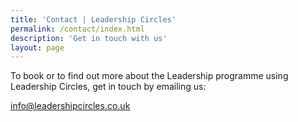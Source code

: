 ```yaml
---
title: 'Contact | Leadership Circles'
permalink: /contact/index.html
description: 'Get in touch with us'
layout: page
---
```


To book or to find out more about the Leadership programme using Leadership Circles, get in touch by emailing us:

info@leadershipcircles.co.uk
